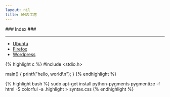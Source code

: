 ```yaml
---
layout: nil
title: WMの工房
---
```

<head>
	<link href="syntax.css" rel="stylesheet"/>
</head>
### Index ###

---

* [Ubuntu](http://sites.google.com/site/wandererm/ubuntu)
* [Firefox](http://sites.google.com/site/wandererm/firefox)
* [Wordpress](http://sites.google.com/site/wandererm/wordpress)


{% highlight c %}
#include <stdio.h>

main() {
   printf("hello, world\n");
}
{% endhighlight %}

{% highlight bash %}
sudo apt-get install python-pygments
pygmentize -f html -S colorful -a .highlight > syntax.css
{% endhighlight %}
